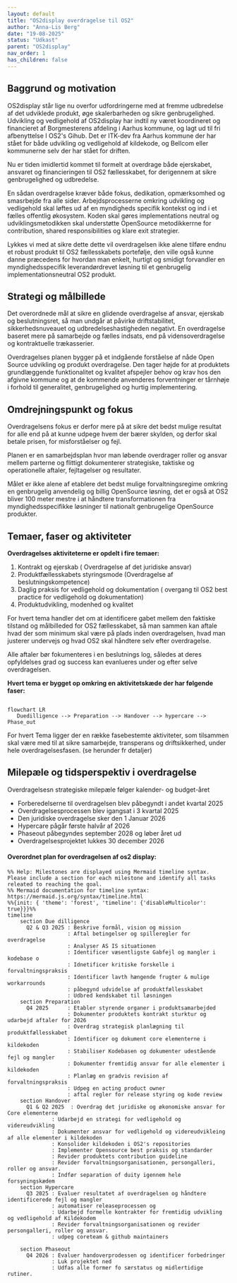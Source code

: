 ```yaml
---
layout: default
title: "OS2display overdragelse til OS2"
author: "Anna-Lis Berg"
date: "19-08-2025"
status: "Udkast"
parent: "OS2display"
nav_order: 1
has_children: false
---
```

## Baggrund og motivation

OS2display står lige nu overfor udfordringerne med at fremme udbredelse af det udviklede produkt, øge skalerbarheden og sikre genbrugelighed.
Udvikling og vedligehold af OS2display har indtil ny været koordineret og financieret af Borgmesterens afdeling i Aarhus kommune,  og lagt ud til fri afbenyttelse I OS2's Gihub.
Det er ITK-dev fra Aarhus kommune der har stået for både udvikling og vedligehold af kildekode, og Bellcom eller kommunerne selv der har stået for driften.

Nu er tiden imidlertid kommet til formelt at overdrage både ejerskabet, ansvaret og financieringen til OS2 fællesskabet, for derigennem at sikre genbrugelighed og udbredelse.

En sådan overdragelse kræver både fokus, dedikation, opmærksomhed og smasrbejde fra alle sider. Arbejdsprocesserne omkring udvikling og vedligehold skal løftes ud af en myndigheds specifik kontekst og ind i et fælles offentlig økosystem. Koden skal gøres implementations neutral og udviklingsmetodikken skal understøtte OpenSource metodikkerrne for contribution, shared responsibilities og klare exit strategier.  

Lykkes vi med at sikre dette dette vil overdragelsen ikke alene tilføre endnu et robust produkt til OS2 fællesskabets portefølje, den ville også kunne danne præcedens for hvordan man enkelt, hurtigt  og smidigt forvandler en myndighedsspecifik leverandørdrevet løsning
til et genbrugelig implementationsneutral OS2 produkt.

## Strategi og målbillede

Det overordnede mål at sikre en glidende overdragelse af ansvar, ejerskab og beslutningsret, så man undgår at påvirke driftstabilitet, sikkerhedsnuveauet og udbredelseshastigheden negativt.
En overdragelse baseret mere på samarbejde og fælles indsats, end på vidensoverdragelse og kontraktuelle trækasserier. 

Overdragelses planen bygger på et indgående forståelse af nåde Open Source udvikling og produkt overdragelse. Den tager højde for at produktets grundlæggende funktionalitet og kvalitet afspejler behov og krav hos den afgivne kommune og at de kommende anvenderes forventninger er tårnhøje i forhold til generalitet, genbrugelighed og hurtig implementering.

## Omdrejningspunkt og fokus

Overdragelsens fokus er derfor mere på at sikre det bedst mulige resultat for alle end på at kunne udpege hvem der bærer skylden, og derfor skal betale prisen, for misforståelser og fejl. 

Planen er en samarbejdsplan hvor man løbende overdrager roller og ansvar mellem parterne og flittigt dokumenterer strategiske, taktiske og operationelle aftaler, fejltagelser og resultater.

Målet er ikke alene af etablere det bedst mulige forvaltningsregime omkring en genbrugelig anvendelig og billig OpenSource løsning, det er også at OS2 bliver 100 meter mestre i at håndtere transformationen fra myndighedsspecifikke løsninger til nationalt genbrugelige OpenSource produkter.

## Temaer, faser  og aktiviteter

**Overdragelses aktiviteterne er opdelt i fire temaer:**
1. Kontrakt og ejerskab ( Overdragelse af det juridiske ansvar)
2. Produktfællesskabets styringsmode (Overdragelse af beslutningskompetence)
3. Daglig praksis for vedligehold og dokumentation ( overgang til OS2 best practice for vedligehold og dokumentation)
4. Produktudvikling, modenhed og kvalitet

For hvert tema handler det om at identificere gabet mellem den faktiske tilstand og målbilleded for OS2 fællesskabet, så man sammen kan aftale hvad der som minimum skal være på plads inden overdragelsen, hvad man justerer undervejs og hvad OS2 skal håndtere selv efter overdragelse. 

Alle aftaler bør fokumenteres i en beslutnings log, således at deres opfyldelses grad og success kan evanlueres under og efter selve overdragelsen.
   
**Hvert tema er bygget op omkring en aktivitetskæde der har følgende faser:**

```mermaid

flowchart LR
   Duedilligence --> Preparation --> Handover --> hypercare --> Phase_out

```
For hvert Tema ligger der en række fasebestemte aktiviteter, som tilsammen skal være med til at sikre samarbejde, transperans og driftsikkerhed, under hele overdragelsesfasen.
(se herunder fr detaljer)

## Milepæle og tidsperspektiv i overdragelse

Overdragelsesn strategiske milepæle følger kalender- og budget-året

- Forberedelserne til overdragelsen blev påbegyndt i andet kvartal 2025
- Overdragelsesprocessen blev igangsat i 3 kvartal 2025 
- Den juridiske overdragelse sker den 1 Januar 2026
- Hypercare pågår første halvår af 2026
- Phaseout påbegyndes september 2028 og løber året ud
- Overdragelsesprojektet lukkes 30 december 2026



#### Overordnet plan for overdragelsen af os2 display:

```mermaid
%% Help: Milestones are displayed using Mermaid timeline syntax. Please include a section for each milestone and identify all tasks releated to reaching the goal.
%% Mermaid documentation for timeline syntax: https://mermaid.js.org/syntax/timeline.html
%%{init: { 'theme': 'forest', 'timeline': {'disableMulticolor': true}}}%%
timeline
    section Due dilligence
      Q2 & Q3 2025 : Beskrive formål, vision og mission
                   : Aftal betingelser og spilleregler for overdragelse
                   : Analyser AS IS situationen
                   : Identificer væsentligste Gabfejl og mangler i kodebase o
                   : Idnetificer kritiske forskelle i forvaltningspraksis
                   : Identificer lavth hængende frugter & mulige workarrounds
                   : påbegynd udvidelse af produktfællesskabet
                   : Udbred kendskabet til løsningen
    section Preparation
      Q4 2025      : Etabler styrende organer i produktsamarbejded
                   : Dokumenter produktets kontrakt sturktur og udarbejd aftaler for 2026
                   : Overdrag strategisk planlægning til produktfællesskabet
                   : Identificer og dokument core elementerne i kildekoden
                   : Stabiliser Kodebasen og dokumenter udestående fejl og mangler
                   : Dokumenter fremtidig ansvar for alle elementer i kildekoden
                   : Planlæg en gradvis revision af forvaltningspraksis 
                   : Udpeg en acting product owner 
                   : aftal regler for release styring og kode review
    section Handover
      Q1 & Q2 2025  : Overdrag det juridiske og økonomiske ansvar for Core elementerne
              : Udarbejd en strategi for vedligehold og videreudvikling
              : Dokumenter ansvar for vedligehold og videreudvikleing af alle elementer i kildekoden
              : Konsolider kildekoden i OS2's repositories
              : Implementer Opensource best praksis og standarder
              : Revider produktets contribution guideline
              : Revider forvaltningsorganisationen, persongalleri, roller og ansvar. 
              : Indfør separation of duity igennem hele forsyningskædem
    section Hypercare
      Q3 2025 : Evaluer resultatet af overdragelsen og håndtere identificerede fejl og mangler
              : automatiser releaseprocessen og 
              : Udarbejd formelle kontrakter for fremtidig udvikling og vedligehold af Kildekodem
              : Revider forvaltningsorganisationen og revider persongalleri, roller og ansvar. 
              : udpeg coreteam & github maintainers

    section Phaseout
      Q4 2026 : Evaluer handoverprodessen og identificer forbedringer
              : Luk projektet ned
              : Udfas alle former fo særstatus og midlertidige rutiner. 

```
  
